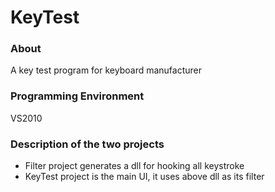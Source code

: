 KeyTest
=======

### About
A key test program for keyboard manufacturer

### Programming Environment
VS2010

### Description of the two projects
- Filter project generates a dll for hooking all keystroke
- KeyTest project is the main UI, it uses above dll as its filter
